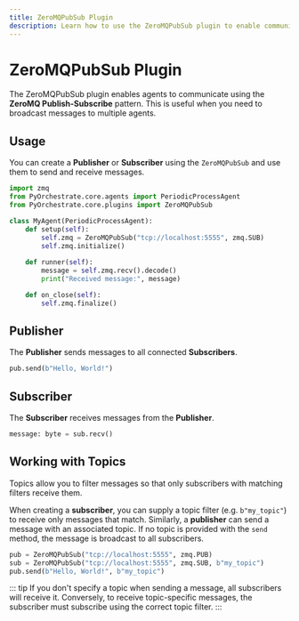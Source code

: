 ```yaml
---
title: ZeroMQPubSub Plugin
description: Learn how to use the ZeroMQPubSub plugin to enable communication between agents using the ZeroMQ Publish-Subscribe pattern.
---
```


# ZeroMQPubSub Plugin
The ZeroMQPubSub plugin enables agents to communicate using the **ZeroMQ Publish-Subscribe** pattern. This is useful when you need to broadcast messages to multiple agents.

## Usage

You can create a **Publisher** or **Subscriber** using the `ZeroMQPubSub` and use them to send and receive messages.

```python
import zmq
from PyOrchestrate.core.agents import PeriodicProcessAgent
from PyOrchestrate.core.plugins import ZeroMQPubSub

class MyAgent(PeriodicProcessAgent):
    def setup(self):
        self.zmq = ZeroMQPubSub("tcp://localhost:5555", zmq.SUB)
        self.zmq.initialize()
    
    def runner(self):
        message = self.zmq.recv().decode()
        print("Received message:", message)

    def on_close(self):
        self.zmq.finalize()
```

## Publisher

The **Publisher** sends messages to all connected **Subscribers**.

```python
pub.send(b"Hello, World!")
```

## Subscriber

The **Subscriber** receives messages from the **Publisher**.

```python
message: byte = sub.recv()
```

## Working with Topics

Topics allow you to filter messages so that only subscribers with matching filters receive them. 

When creating a **subscriber**, you can supply a topic filter (e.g. `b"my_topic"`) to receive only messages that match. Similarly, a **publisher** can send a message with an associated topic. If no topic is provided with the `send` method, the message is broadcast to all subscribers.

```python
pub = ZeroMQPubSub("tcp://localhost:5555", zmq.PUB)
sub = ZeroMQPubSub("tcp://localhost:5555", zmq.SUB, b"my_topic")
pub.send(b"Hello, World!", b"my_topic")
```

::: tip
If you don't specify a topic when sending a message, all subscribers will receive it. Conversely, to receive topic-specific messages, the subscriber must subscribe using the correct topic filter. 
:::